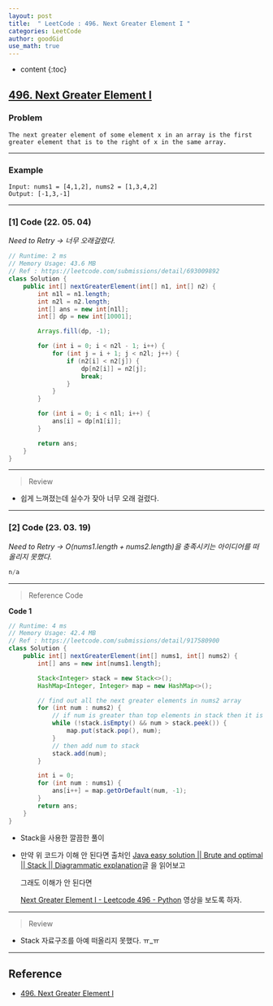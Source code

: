 ```yaml
---
layout: post
title:  " LeetCode : 496. Next Greater Element I "
categories: LeetCode
author: goodGid
use_math: true
---
```

* content
{:toc}

## [496. Next Greater Element I](https://leetcode.com/problems/next-greater-element-i)

### Problem

```
The next greater element of some element x in an array is the first greater element that is to the right of x in the same array.
```


---

### Example

```
Input: nums1 = [4,1,2], nums2 = [1,3,4,2]
Output: [-1,3,-1]
```

---

### [1] Code (22. 05. 04)

*Need to Retry -> 너무 오래걸렸다.*

``` java
// Runtime: 2 ms
// Memory Usage: 43.6 MB
// Ref : https://leetcode.com/submissions/detail/693009892
class Solution {
    public int[] nextGreaterElement(int[] n1, int[] n2) {
        int n1l = n1.length;
        int n2l = n2.length;
        int[] ans = new int[n1l];
        int[] dp = new int[10001];

        Arrays.fill(dp, -1);

        for (int i = 0; i < n2l - 1; i++) {
            for (int j = i + 1; j < n2l; j++) {
                if (n2[i] < n2[j]) {
                    dp[n2[i]] = n2[j];
                    break;
                }
            }
        }

        for (int i = 0; i < n1l; i++) {
            ans[i] = dp[n1[i]];
        }

        return ans;
    }
}
```

---

> Review

* 쉽게 느껴졌는데 실수가 잦아 너무 오래 걸렸다.


---

### [2] Code (23. 03. 19)

*Need to Retry -> $O(nums1.length + nums2.length)$을 충족시키는 아이디어를 떠올리지 못했다.*

``` java
n/a
```

---

> Reference Code

**Code 1**

``` java
// Runtime: 4 ms
// Memory Usage: 42.4 MB
// Ref : https://leetcode.com/submissions/detail/917580900
class Solution {
    public int[] nextGreaterElement(int[] nums1, int[] nums2) {
        int[] ans = new int[nums1.length];

        Stack<Integer> stack = new Stack<>();
        HashMap<Integer, Integer> map = new HashMap<>();

        // find out all the next greater elements in nums2 array
        for (int num : nums2) {
            // if num is greater than top elements in stack then it is the next greater element in nums2
            while (!stack.isEmpty() && num > stack.peek()) {
                map.put(stack.pop(), num);
            }
            // then add num to stack
            stack.add(num);
        }

        int i = 0;
        for (int num : nums1) {
            ans[i++] = map.getOrDefault(num, -1);
        }
        return ans;
    }
}
```

* Stack을 사용한 깔끔한 풀이

* 만약 위 코드가 이해 안 된다면 출처인 [Java easy solution || Brute and optimal || Stack || Diagrammatic explanation](https://bit.ly/3TsrAq3)글 을 읽어보고

  그래도 이해가 안 된다면 

  [Next Greater Element I - Leetcode 496 - Python](https://www.youtube.com/watch?v=68a1Dc_qVq4) 영상을 보도록 하자.

---

> Review

* Stack 자료구조를 아예 떠올리지 못했다. ㅠ_ㅠ



---

## Reference

* [496. Next Greater Element I](https://leetcode.com/problems/next-greater-element-i)